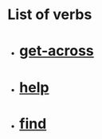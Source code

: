 # List of verbs 

- # [**get-across**](https://github.com/Edgarmejiav/verb-tenses/blob/main/verbs-md/get-across.md)
- # [**help**](https://github.com/Edgarmejiav/verb-tenses/blob/main/verbs-md/help.md)
- # [**find**](https://github.com/Edgarmejiav/verb-tenses/blob/main/verbs-md/find.md)
